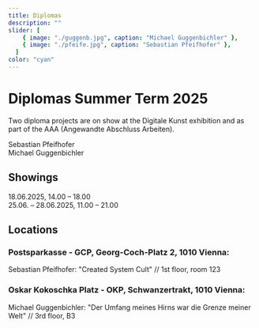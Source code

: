 ```yaml
---
title: Diplomas
description: ""
slider: [
    { image: "./guggenb.jpg", caption: "Michael Guggenbichler" },
    { image: "./pfeife.jpg", caption: "Sebastian Pfeifhofer" },
  ]
color: "cyan"
---
```

# Diplomas Summer Term 2025
Two diploma projects are on show at the Digitale Kunst exhibition and as part of the AAA (Angewandte Abschluss Arbeiten).<br/>

Sebastian Pfeifhofer<br/> 
Michael Guggenbichler<br/> 

## Showings
18.06.2025, 14.00 – 18.00 <br/>
25.06. – 28.06.2025, 11.00 – 21.00 <br/>

## Locations

### Postsparkasse - GCP, Georg-Coch-Platz 2, 1010 Vienna:
Sebastian Pfeifhofer: "Created System Cult" // 1st floor, room 123<br/>

### Oskar Kokoschka Platz - OKP, Schwanzertrakt, 1010 Vienna:
Michael Guggenbichler: "Der Umfang meines Hirns war die Grenze meiner Welt" // 3rd floor, B3<br/>

<!--
# Diplomas Winter Term 2024
Three diploma projects are on show at the Digitale Kunst exhibition and as part of the AAA (Angewandte Abschluss Arbeiten).<br/>

Stefan Krische<br/> 
Emanuel Spurny<br/> 
Joanna Zabielska<br/>

## Showings
21.01.2025, 14.00 – 18.00 <br/>
24.01. – 25.01.2025, 11.00 – 19.00 <br/>

## Locations

### Postsparkasse - GCP, Georg-Coch-Platz 2, 1010 Vienna:
Emanuel Spurny: "Orte 1-4" // 1st floor, room 122/123<br/>
Stefan Krische: "Conflict Pattern Recognition" // 1st floor, room 130<br/>

### Schauraum Angewandte, MQ Schauräume, Museumsplatz 1, 1070 Vienna:
Joanna Zabielska: "POSTGRANICZE. The Borderland of Echoes and Realities" // Schauraum Angewandte, MuseumsQuartier<br/>


# Diplomas Summer Term 2024

Seven diploma projects are on show at the Digitale Kunst exhibition and as part of the Angewandte Festival / AAA (Angewandte Abschluss Arbeiten).

## Dates
18.06.2024, 14.00 – 18.00 <br/>
26.06. – 29.06.2024, 11.00 – 21.00 

## Locations

# Postsparkasse - GCP, Georg-Coch-Platz 2, 1010 Vienna:<br/>
Kilian Hanappi: looking for you // 1. OG, Raum 110<br/>
Patryk Senwicki: Synthetic Sibling // 1. OG, Raum 129<br/>
Verena Tscherner: entangle. deflate // 1. OG, Raum 127<br/>

# VZA 7, Vordere Zollamtsstraße 7, 1030 Vienna:<br/>
Hanna Besenhard: Exit House // 4. OG, B 13

# Heiligenkreuzerhof, Schönlaterngasse 5, 1010 Vienna:<br/>
Isabelle Orsini und Rosenberg: Transit // Sala Terrena (daily 14.00 – 18.00)

# OKP, Oskar-Kokoschka-Platz 2, 1010 Vienna:<br/>
Luca Sabot: Apparatus #5 // 6. OG, B1<br/>
Agnieszka Zagraba: The Land of Bearing Shapes // 3. OG, B3
-->

